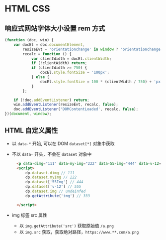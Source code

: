 # HTML CSS

## 响应式网站字体大小设置 rem 方式

```js
(function (doc, win) {
    var docEl = doc.documentElement,
        resizeEvt = 'orientationchange' in window ? 'orientationchange' : 'resize',
        recalc = function () {
            var clientWidth = docEl.clientWidth;
            if (!clientWidth) return;
            if (clientWidth >= 750) {
                docEl.style.fontSize = '100px';
            } else {
                docEl.style.fontSize = 100 * (clientWidth / 750) + 'px';
            }
        };

    if (!doc.addEventListener) return;
    win.addEventListener(resizeEvt, recalc, false);
    doc.addEventListener('DOMContentLoaded', recalc, false);
})(document, window);
```

## HTML 自定义属性

+ 以 `data-*` 开始, 可以在 DOM `dataset[*]` 对象中获取
+ 不以 `data-` 开头，不会在 `dataset` 对象中

  ```html
    <p data-dimg="111" data-my-img="222" data-55-img="444" data-v-12="555" img="333" id="dp"></p>
    <script>
        dp.dataset.dimg // 111
        dp.dataset.myImg // 222
        dp.dataset['55Img'] // 444
        dp.dataset['v-12'] // 555
        dp.dataset.img // undeinfed
        dp.getAttribute('img') // 333

    </script>
  ```

+ img 标签 src 属性
  + 以 `img.getAttribute('src')` 获取原始值 `/a.png`
  + 以 `img.src` 获取，获取绝对路径，`https://www.**.com/a.png`
